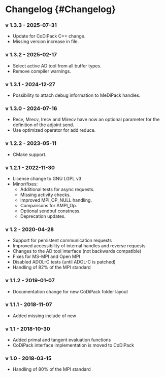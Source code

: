 Changelog      {#Changelog}
============

### v 1.3.3 - 2025-07-31
 - Update for CoDiPack C++ change.
 - Missing version increase in file.

### v 1.3.2 - 2025-02-17
 - Select active AD tool from all buffer types.
 - Remove compiler warnings.

### v 1.3.1 - 2024-12-27
 - Possibility to attach debug information to MeDiPack handles.

### v 1.3.0 - 2024-07-16
 - Recv, Mrecv, Irecv and Mirecv have now an optional parameter for the definition of the adjoint send.
 - Use optimized operator for add reduce.

### v 1.2.2 - 2023-05-11
 - CMake support.

### v 1.2.1 - 2022-11-30
 - License change to GNU LGPL v3
 - Minor/fixes:
   - Additional tests for async requests.
   - Missing activity checks.
   - Improved MPI_OP_NULL handling.
   - Comparisons for AMPI_Op.
   - Optional sendbuf constness.
   - Deprecation updates.

### v 1.2 - 2020-04-28
 - Support for persistent communication requests
 - Improved accessibility of internal handles and reverse requests
 - Changes to the AD tool interface (not backwards compatible)
 - Fixes for MS-MPI and Open MPI
 - Disabled ADOL-C tests (until ADOL-C is patched)
 - Handling of 82% of the MPI standard

### v 1.1.2 - 2019-01-07
 - Documentation change for new CoDiPack folder layout

### v 1.1.1 - 2018-11-07
 - Added missing include of new

### v 1.1 - 2018-10-30
 - Added primal and tangent evaluation functions
 - CoDiPack interface implementation is moved to CoDiPack

### v 1.0 - 2018-03-15
 - Handling of 80% of the MPI standard
